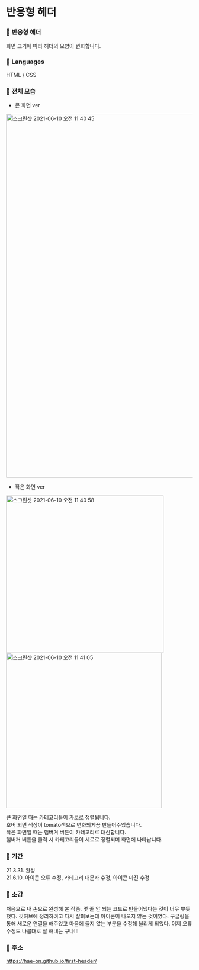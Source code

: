 # 반응형 헤더 

### 🐶 반응형 헤더
화면 크기에 따라 헤더의 모양이 변화합니다.

### 🐶 Languages
HTML / CSS

### 🐶 전체 모습

- 큰 화면 ver

<img width="983" alt="스크린샷 2021-06-10 오전 11 40 45" src="https://user-images.githubusercontent.com/80464961/121460988-ea928a80-c9e8-11eb-89ae-f0756260736e.png">


- 작은 화면 ver

<img width="425" alt="스크린샷 2021-06-10 오전 11 40 58" src="https://user-images.githubusercontent.com/80464961/121461031-026a0e80-c9e9-11eb-9d8b-0073f1365410.png">


<img width="420" alt="스크린샷 2021-06-10 오전 11 41 05" src="https://user-images.githubusercontent.com/80464961/121461011-fb430080-c9e8-11eb-803d-a0da05ae8d9c.png">


큰 화면일 때는 카테고리들이 가로로 정렬됩니다. <br>
호버 되면 색상이 tomato색으로 변화되게끔 만들어주었습니다. <br>
작은 화면일 때는 햄버거 버튼이 카테고리르 대신합니다. <br>
햄버거 버튼을 클릭 시 카테고리들이 세로로 정렬되며 화면에 나타납니다. <br>


### 🐶 기간
21.3.31. 완성 <Br>
21.6.10. 아이콘 오류 수정, 카테고리 대문자 수정, 아이콘 마진 수정

### 🐶 소감
처음으로 내 손으로 완성해 본 작품. 몇 줄 안 되는 코드로 만들어냈다는 것이 너무 뿌듯했다. 깃허브에 정리하려고 다시 살펴보는데 아이콘이 나오지 않는 것이었다. 구글링을 통해 새로운 연결을 해주었고 마음에 들지 않는 부분을 수정해 올리게 되었다. 이제 오류 수정도 나름대로 잘 해내는 구나!!!

### 🐶 주소
https://hae-on.github.io/first-header/

